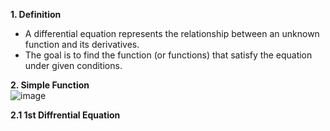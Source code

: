 <b>1. Definition </b>
  - A differential equation represents the relationship between an unknown function and its derivatives.
  - The goal is to find the function (or functions) that satisfy the equation under given conditions.

<b>2. Simple Function</b><br>
![image](https://github.com/user-attachments/assets/89f3f573-0b75-4d3b-b294-49a3b5bbad6a)

<b>2.1 1st Diffrential Equation</b>

